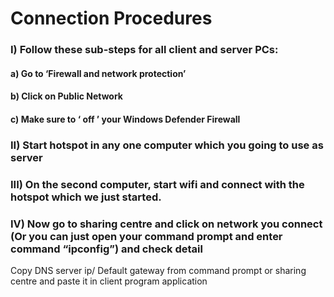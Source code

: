 # Connection Procedures




###   I) Follow these sub-steps for all client and server PCs:
####      a) Go to ‘Firewall and network protection’ 
####      b) Click on Public Network
####      c) Make sure to ‘ off ’ your Windows Defender Firewall
###  II) Start hotspot in any one computer which you going to use as server 
### III) On the second computer, start wifi and connect with the hotspot which we just started. 
###  IV) Now go to sharing centre and click on network you connect (Or you can just open your command prompt and enter command “ipconfig”) and check detail 
Copy DNS server ip/ Default gateway from command prompt or sharing centre  and paste it in client program application

